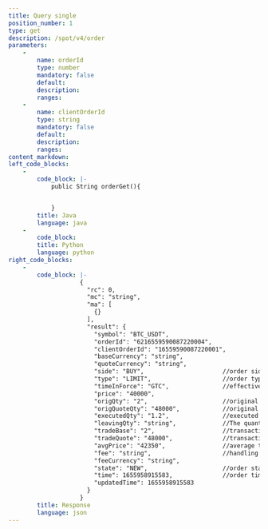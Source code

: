 ```yaml
---
title: Query single
position_number: 1
type: get
description: /spot/v4/order
parameters:
    -
        name: orderId
        type: number
        mandatory: false
        default:
        description: 
        ranges:
    -
        name: clientOrderId
        type: string
        mandatory: false
        default:
        description: 
        ranges:
content_markdown:
left_code_blocks:
    -
        code_block: |-
            public String orderGet(){


            }
        title: Java
        language: java
    -
        code_block:
        title: Python
        language: python
right_code_blocks:
    -
        code_block: |-
                    {
                      "rc": 0,
                      "mc": "string",
                      "ma": [
                        {}
                      ],
                      "result": {
                        "symbol": "BTC_USDT",   
                        "orderId": "6216559590087220004",  
                        "clientOrderId": "16559590087220001",  
                        "baseCurrency": "string",   
                        "quoteCurrency": "string",   
                        "side": "BUY",                      //order side:BUY,SELL
                        "type": "LIMIT",                    //order type  LIMIT,MARKET 
                        "timeInForce": "GTC",               //effective way:GTC,IOC,FOK,GTX
                        "price": "40000",   
                        "origQty": "2",                     //original quantity
                        "origQuoteQty": "48000",            //original amount
                        "executedQty": "1.2",               //executed quantity
                        "leavingQty": "string",             //The quantity to be executed (if the order is cancelled or the order is rejected, the value is 0)
                        "tradeBase": "2",                   //transaction quantity
                        "tradeQuote": "48000",              //transaction amount
                        "avgPrice": "42350",                //average transaction price
                        "fee": "string",                    //handling fee
                        "feeCurrency": "string",   
                        "state": "NEW",                     //order stat NEW,PARTIALLY_FILLED,FILLED,CANCELED,REJECTED,EXPIRED
                        "time": 1655958915583,              //order time
                        "updatedTime": 1655958915583  
                      }
                    }
        title: Response
        language: json
---
```

